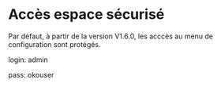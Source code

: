 # Accès espace sécurisé

Par défaut, à partir de la version V1.6.0, les acccès au menu de configuration sont protégés.

login: admin

pass: okouser
